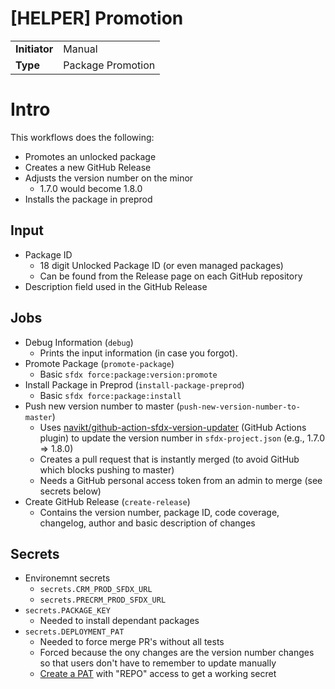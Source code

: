 # [HELPER] Promotion

|               |                         |
| ------------- | ----------------------- |
| **Initiator** | Manual                  | 
| **Type**      | Package Promotion       |

# Intro

This workflows does the following: 

- Promotes an unlocked package
- Creates a new GitHub Release
- Adjusts the version number on the minor
    - 1.7.0 would become 1.8.0
- Installs the package in preprod

## Input

- Package ID
    - 18 digit Unlocked Package ID (or even managed packages)
    - Can be found from the Release page on each GitHub repository
- Description field used in the GitHub Release

## Jobs

- Debug Information (`debug`)
    - Prints the input information (in case you forgot).
- Promote Package (`promote-package`)
    - Basic `sfdx force:package:version:promote`
- Install Package in Preprod (`install-package-preprod`)
    - Basic `sfdx force:package:install`
- Push new version number to master (`push-new-version-number-to-master`)
    - Uses [navikt/github-action-sfdx-version-updater](https://github.com/navikt/github-action-sfdx-version-updater) (GitHub Actions plugin) to update the version number in `sfdx-project.json` (e.g., 1.7.0 => 1.8.0)
    - Creates a pull request that is instantly merged (to avoid GitHub which blocks pushing to master)
    - Needs a GitHub personal access token from an admin to merge (see secrets below)
- Create GitHub Release (`create-release`)
    - Contains the version number, package ID, code coverage, changelog, author and basic description of changes

## Secrets

- Environemnt secrets
    - `secrets.CRM_PROD_SFDX_URL`
    - `secrets.PRECRM_PROD_SFDX_URL`
- `secrets.PACKAGE_KEY`
    - Needed to install dependant packages
- `secrets.DEPLOYMENT_PAT`
    - Needed to force merge PR's without all tests
    - Forced because the ony changes are the version number changes so that users don't have to remember to update manually
    - [Create a PAT](https://docs.github.com/en/enterprise/2.17/user/github/authenticating-to-github/creating-a-personal-access-token-for-the-command-line) with "REPO" access to get a working secret